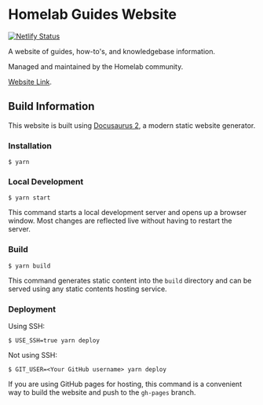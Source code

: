 # Homelab Guides Website
[![Netlify Status](https://api.netlify.com/api/v1/badges/af61205e-b1be-4748-b139-0329de3cf9eb/deploy-status)](https://app.netlify.com/sites/home-lab-guides/deploys)

A website of guides, how-to's, and knowledgebase information.

Managed and maintained by the Homelab community.

[Website Link](https://guide.labbers.uk).

## Build Information

This website is built using [Docusaurus 2](https://docusaurus.io/), a modern static website generator.

### Installation

```
$ yarn
```

### Local Development

```
$ yarn start
```

This command starts a local development server and opens up a browser window. Most changes are reflected live without having to restart the server.

### Build

```
$ yarn build
```

This command generates static content into the `build` directory and can be served using any static contents hosting service.

### Deployment

Using SSH:

```
$ USE_SSH=true yarn deploy
```

Not using SSH:

```
$ GIT_USER=<Your GitHub username> yarn deploy
```

If you are using GitHub pages for hosting, this command is a convenient way to build the website and push to the `gh-pages` branch.
